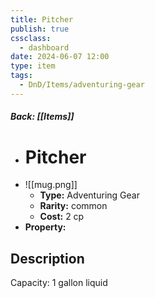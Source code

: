 ```yaml
---
title: Pitcher
publish: true
cssclass:
  - dashboard
date: 2024-06-07 12:00
type: item
tags:
  - DnD/Items/adventuring-gear
---
```


##### Back: [[Items]]

- # Pitcher
- ![[mug.png]]
    - **Type:** Adventuring Gear
    - **Rarity:** common
    - **Cost:** 2 cp
- **Property:** 



## Description 

Capacity: 1 gallon liquid
